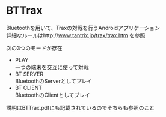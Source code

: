 # BTTrax
Bluetoothを用いて、Traxの対戦を行うAndroidアプリケーション  
詳細なルールはhttp://www.tantrix.jp/trax/trax.htm を参照

次の3つのモードが存在
- PLAY  
  一つの端末を交互に使って対戦
- BT SERVER  
  BluetoothのServerとしてプレイ
- BT CLIENT  
  BluetoothのClientとしてプレイ

説明はBTTrax.pdfにも記載されているのでそちらも参照のこと
